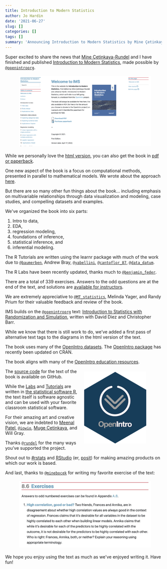 ```yaml
---
title: Introduction to Modern Statistics
author: Jo Hardin
date: '2021-06-27'
slug: []
categories: []
tags: []
summary: 'Announcing Introduction to Modern Statistics by Mine Çetinkaya-Rundel and Jo Hardin'
---
```



Super excited to share the news that <a href = "https://twitter.com/minebocek" target = "_blank">Mine Çetinkaya-Rundel</a> and I have finished and published <a href = "https://openintro-ims.netlify.app/" target = "_blank">Introduction to Modern Statistics</a>, made possible by <a href = "https://twitter.com/openintroorg" target = "_blank">`@openintroorg`</a>.


 <figure>
<img style = "padding: 5px;" alt = 'hrdag' width='700' src='ims-online.png' />
</figure>

While we personally love the <a href = "https://openintro-ims.netlify.app/" target = "_blank">html version</a>, you can also get the book in <a href = "https://openintro.org/book/ims/" target = "_blank">pdf or paperback</a>.


One new aspect of the book is a focus on computational methods, presented in parallel to mathematical models.  We wrote about the approach <a href = "https://openintro.org/blog/article/2021-06-27-computational-and-mathematical-models-in-introductory-statistics/" target = "_blank">here</a>.

But there are so many other fun things about the book...  including emphasis on multivariable relationships through data visualization and modeling, case studies, and compelling datasets and examples.

We've organized the book into six parts: 
1. Intro to data, 
2. EDA, 
3. regression modeling, 
4. foundations of inference, 
5. statistical inference, and 
6. inferential modeling.

The R Tutorials are written using the learnr package with much of the work due to <a href = "https://twitter.com/baumerben" target = "_blank">`@baumerben`</a>, Andrew Bray, <a href = "https://twitter.com/yabellini" target = "_blank">`@yabellini`</a>, <a href = "https://twitter.com/cantoflor_87" target = "_blank">`@cantoflor_87`</a>, <a href = "https://twitter.com/data_datum" target = "_blank">`@data_datum`</a>.


The R Labs have been recently updated, thanks much to <a href = "https://twitter.com/benjamin_feder" target = "_blank">`@benjamin_feder`</a>.


There are a total of 339 exercises.  Answers to the odd questions are at the end of the text, and solutions are <a href = "https://openintro.org/teachers/" target = "_blank">available for instructors</a>.


We are extremely appreciative to <a href = "https://twitter.com/MT_statistics" target = "_blank">`@MT_statistics`</a>, Melinda Yager, and Randy Prium for their valuable feedback and review of the book.

IMS builds on the <a href = "https://twitter.com/openintroorg" target = "_blank">`@openintroorg`</a>
 text: <a href = "https://www.openintro.org/book/isrs/" target = "_blank">Introduction to Statistics with Randomization and Simulation</a>, written with David Diez and Christopher Barr.
 
While we know that there is still work to do, we’ve added a first pass of alternative text tags to the diagrams in the html version of the text.
 
The book uses many of the <a href = "https://www.openintro.org/data/" target = "_blank">OpenIntro datasets</a>.  The <a href = "https://github.com/OpenIntroStat/openintro" target = "_blank">OpenIntro package</a> has recently been updated on CRAN.


The book aligns with many of the <a href = "https://openintro.org/book/ims/" target = "_blank">OpenIntro education resources</a>. 


 <figure>
<img style = "padding: 10px;float: right;" alt = 'hrdag' width='200' src='openintro.png' />
</figure>

The <a href = "https://github.com/openintrostat/ims" target = "_blank">source code</a> for the text of the book is available on GitHub.

While the <a href = "http://openintrostat.github.io/oilabs-tidy/" target = "_blank">Labs</a> and <a href = "https://openintrostat.github.io/ims-tutorials/" target = "_blank">Tutorials</a> are written in <a href = "https://www.r-project.org/" target = "_blank">the statistical software R</a>, the text itself is software agnostic and can be used with your favorite classroom statistical software.

For their amazing art and creative vision, we are indebted to <a href = "https://meenalpatelstudio.com" target = "_blank">Meenal Patel</a>, <a href = "https://twitter.com/iowio" target = "_blank">`@iowio`</a>, <a href = "https://muge.fr" target = "_blank">Muge Cetinkaya</a>, and Will Gray.
 
Thanks <a href = "https://twitter.com/rundel" target = "_blank">`@rundel`</a> for the many ways you’ve supported the project.
 
Shout out to <a href = "https://www.r-project.org/" target = "_blank">#rstats</a> and 
<a href = "https://www.rstudio.com/" target = "_blank">RStudio</a> (er, <a href = "https://posit.co/" target = "_blank">posit</a>) for making amazing products on which our work is based.
 
And last, thanks to <a href = "https://twitter.com/minebocek" target = "_blank">`@minebocek`</a> for writing my favorite exercise of the text:
 
 <figure>
<img style = "padding: 5px;" alt = 'hrdag' width='700' src='FandA.jpeg' />
</figure>
 
We hope you enjoy using the text as much as we've enjoyed writing it.  Have fun!







